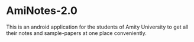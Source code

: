 # AmiNotes-2.0
This is an android application for the students of Amity University to get all their notes and sample-papers at one place conveniently. 
